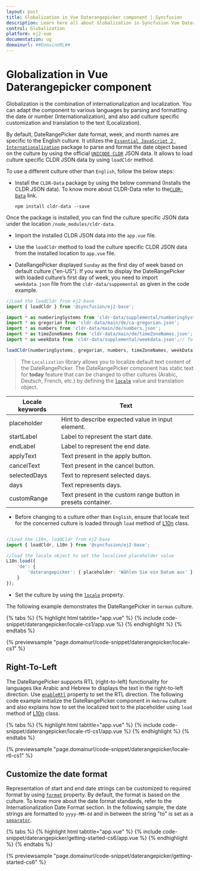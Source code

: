 ```yaml
---
layout: post
title: Globalization in Vue Daterangepicker component | Syncfusion
description: Learn here all about Globalization in Syncfusion Vue Daterangepicker component of Syncfusion Essential JS 2 and more.
control: Globalization 
platform: ej2-vue
documentation: ug
domainurl: ##DomainURL##
---
```


# Globalization in Vue Daterangepicker component

Globalization is the combination of internationalization and localization. You can adapt the component to various languages by parsing and formatting the date or number (Internationalization), and also add culture specific customization and translation to the text (Localization).

By default, DateRangePicker date format, week, and month names are specific to the English culture. It utilizes the [`Essential JavaScript 2 Internationalization`](../common/internationalization) package to parse and format the date object based on the culture by using the official [`UNICODE CLDR`](http://cldr.unicode.org/) JSON data. It allows to load culture specific CLDR JSON data by using `loadCldr` method.

To use a different culture other than `English`, follow the below steps:

* Install the `CLDR-Data` package by using the below command (Installs the CLDR JSON data). To know more about CLDR-Data refer to the[`CLDR-Data`](https://cldr.unicode.org/index/cldr-spec/cldr-json-bindings) link.

  ```
  npm install cldr-data --save
  ```

 Once the package is installed, you can find the culture specific JSON data under the location `/node_modules/cldr-data`.

* Import the installed CLDR JSON data into the `app.vue` file.

* Use the `loadCldr` method to load the culture specific CLDR JSON data from the installed location to `app.vue` file.

* DateRangePicker displayed `Sunday` as the first day of week based on default culture ("en-US"). If you want to display the DateRangePicker with loaded culture’s first day of week, you need to import `weekdata.json` file from the `cldr-data/suppemental` as given in the code example.

```ts
//Load the loadCldr from ej2-base
import { loadCldr } from '@syncfusion/ej2-base';

import * as numberingSystems from 'cldr-data/supplemental/numberingSystems.json';
import * as gregorian from 'cldr-data/main/de/ca-gregorian.json';
import * as numbers from 'cldr-data/main/de/numbers.json';
import * as timeZoneNames from 'cldr-data/main/de/timeZoneNames.json';
import * as weekData from 'cldr-data/supplemental/weekdata.json';// To load the culture based first day of week

loadCldr(numberingSystems, gregorian, numbers, timeZoneNames, weekData);
```

> The `Localization` library allows you to localize default text content of the DateRangePicker. The DateRangePicker component has static text for  **today** feature that can be changed to other cultures (Arabic, Deutsch, French, etc.) by defining the [`locale`](https://ej2.syncfusion.com/vue/documentation/api/daterangepicker#locale) value and translation object.

Locale keywords |Text
-----|-----
placeholder | Hint to describe expected value in input element.
startLabel | Label to represent the start date.
endLabel | Label to represent the end date.
applyText | Text present in the apply button.
cancelText | Text present in the cancel button.
selectedDays | Text to represent selected days.
days | Text represents days.
customRange | Text present in the custom range button in presets container.

* Before changing to a culture other than `English`, ensure that locale text for the concerned culture is loaded through `load` method of
[L10n](https://ej2.syncfusion.com/documentation/api/base/l10n#load) class.

```ts

//Load the L10n, loadCldr from ej2-base
import { loadCldr, L10n } from '@syncfusion/ej2-base';

//load the locale object to set the localized placeholder value
L10n.load({
    'de': {
        'daterangepicker': { placeholder: 'Wählen Sie ein Datum aus' }
    }
});
```

* Set the culture by using the [`locale`](https://ej2.syncfusion.com/vue/documentation/api/daterangepicker#locale) property.

The following example demonstrates the DateRangePicker in `German` culture.

{% tabs %}
{% highlight html tabtitle="app.vue" %}
{% include code-snippet/daterangepicker/locale-cs1/app.vue %}
{% endhighlight %}
{% endtabs %}
        
{% previewsample "page.domainurl/code-snippet/daterangepicker/locale-cs1" %}

## Right-To-Left

The DateRangePicker supports RTL (right-to-left) functionality for languages like Arabic and Hebrew to displays the text in the right-to-left direction. Use [`enableRtl`](https://ej2.syncfusion.com/vue/documentation/api/daterangepicker#enablertl) property to set the RTL direction. The following code example initialize the DateRangePicker component in `Hebrew` culture and also explains how to set the localized text to the placeholder using `load` method of
[L10n](https://ej2.syncfusion.com/documentation/api/base/l10n#load) class.

{% tabs %}
{% highlight html tabtitle="app.vue" %}
{% include code-snippet/daterangepicker/locale-rtl-cs1/app.vue %}
{% endhighlight %}
{% endtabs %}
        
{% previewsample "page.domainurl/code-snippet/daterangepicker/locale-rtl-cs1" %}

## Customize the date format

Representation of start and end date strings can be customized to required format by using [`format`](https://ej2.syncfusion.com/vue/documentation/api/daterangepicker#format) property.
By default, the format is based on the culture. To know more about the date format standards, refer to the Internationalization Date Format section. In the following sample, the date strings are formatted to `yyyy-MM-dd` and in between the string "to" is set as a [`separator`](https://ej2.syncfusion.com/vue/documentation/api/daterangepicker#separator).

{% tabs %}
{% highlight html tabtitle="app.vue" %}
{% include code-snippet/daterangepicker/getting-started-cs6/app.vue %}
{% endhighlight %}
{% endtabs %}
        
{% previewsample "page.domainurl/code-snippet/daterangepicker/getting-started-cs6" %}
